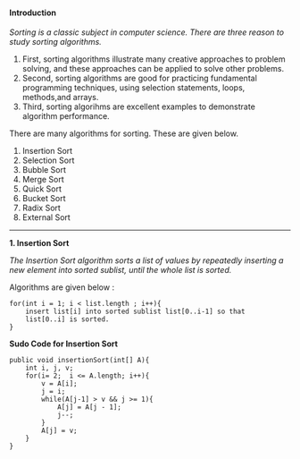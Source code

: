 #### **Introduction**
*Sorting is a classic subject in computer science. There are three reason to study sorting algorithms.*
1. First, sorting algorithms illustrate many creative approaches to problem solving, and these approaches can be applied to solve other problems.
2. Second, sorting algorithms are good for practicing fundamental programming techniques, using selection statements, loops, methods,and arrays.
3. Third, sorting algorihms are excellent examples to demonstrate algorithm performance.

There are many algorithms for sorting. These are given below.
1. Insertion Sort
2. Selection Sort
3. Bubble Sort
4. Merge Sort
5. Quick Sort
6. Bucket Sort
7. Radix Sort
8. External Sort

****
**1. Insertion Sort**

*The Insertion Sort algorithm sorts a list of values by repeatedly inserting a new element into sorted sublist, until the whole list is sorted.*

Algorithms are given below :
```
for(int i = 1; i < list.length ; i++){
    insert list[i] into sorted sublist list[0..i-1] so that
    list[0..i] is sorted.
}
```
**Sudo Code for Insertion Sort**
```
public void insertionSort(int[] A){
    int i, j, v;
    for(i= 2;  i <= A.length; i++){
        v = A[i];
        j = i;
        while(A[j-1] > v && j >= 1){
            A[j] = A[j - 1];
            j--;
        }
        A[j] = v;
    }
}
```